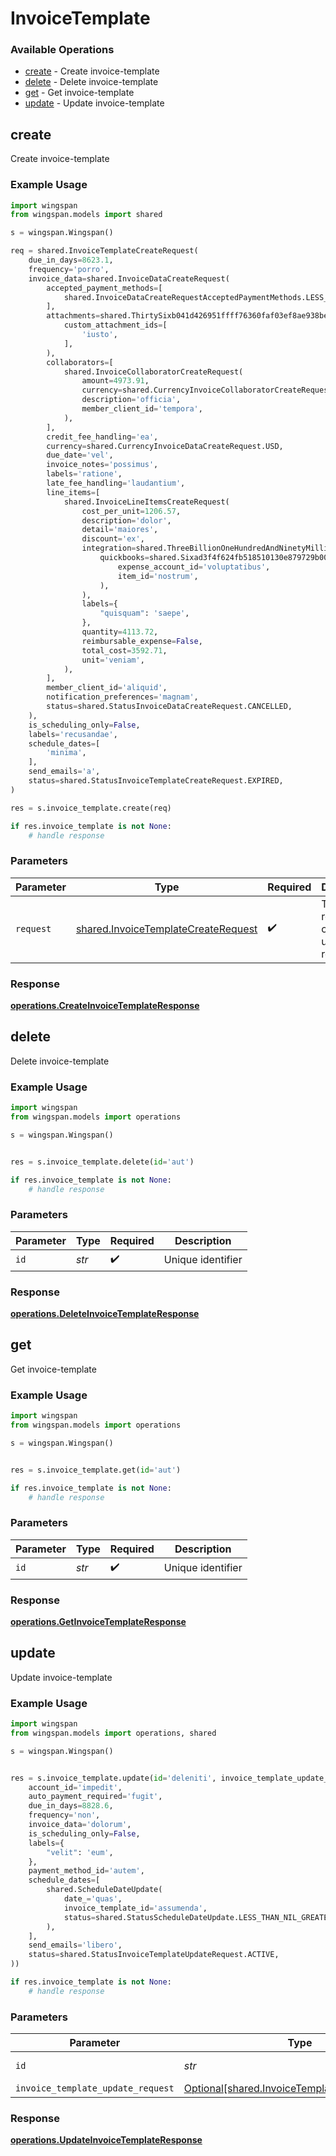 # InvoiceTemplate

### Available Operations

* [create](#create) - Create invoice-template
* [delete](#delete) - Delete invoice-template
* [get](#get) - Get invoice-template
* [update](#update) - Update invoice-template

## create

Create invoice-template

### Example Usage

```python
import wingspan
from wingspan.models import shared

s = wingspan.Wingspan()

req = shared.InvoiceTemplateCreateRequest(
    due_in_days=8623.1,
    frequency='porro',
    invoice_data=shared.InvoiceDataCreateRequest(
        accepted_payment_methods=[
            shared.InvoiceDataCreateRequestAcceptedPaymentMethods.LESS_THAN_NIL_GREATER_THAN_,
        ],
        attachments=shared.ThirtySixb041d426951ffff76360faf03ef8ae938bed9739e6ad9f51acb982782296a2(
            custom_attachment_ids=[
                'iusto',
            ],
        ),
        collaborators=[
            shared.InvoiceCollaboratorCreateRequest(
                amount=4973.91,
                currency=shared.CurrencyInvoiceCollaboratorCreateRequest.USD,
                description='officia',
                member_client_id='tempora',
            ),
        ],
        credit_fee_handling='ea',
        currency=shared.CurrencyInvoiceDataCreateRequest.USD,
        due_date='vel',
        invoice_notes='possimus',
        labels='ratione',
        late_fee_handling='laudantium',
        line_items=[
            shared.InvoiceLineItemsCreateRequest(
                cost_per_unit=1206.57,
                description='dolor',
                detail='maiores',
                discount='ex',
                integration=shared.ThreeBillionOneHundredAndNinetyMillionSixHundredAndEightyFiveThousandEightHundredAndThirtyTwoa4970525ea5b0803efff0b36a0202062e1fd8a0bc187acbe156461(
                    quickbooks=shared.Sixad3f4f624fb518510130e879729b00ed8c237d1cebc5477abf34ac340a6424d(
                        expense_account_id='voluptatibus',
                        item_id='nostrum',
                    ),
                ),
                labels={
                    "quisquam": 'saepe',
                },
                quantity=4113.72,
                reimbursable_expense=False,
                total_cost=3592.71,
                unit='veniam',
            ),
        ],
        member_client_id='aliquid',
        notification_preferences='magnam',
        status=shared.StatusInvoiceDataCreateRequest.CANCELLED,
    ),
    is_scheduling_only=False,
    labels='recusandae',
    schedule_dates=[
        'minima',
    ],
    send_emails='a',
    status=shared.StatusInvoiceTemplateCreateRequest.EXPIRED,
)

res = s.invoice_template.create(req)

if res.invoice_template is not None:
    # handle response
```

### Parameters

| Parameter                                                                                  | Type                                                                                       | Required                                                                                   | Description                                                                                |
| ------------------------------------------------------------------------------------------ | ------------------------------------------------------------------------------------------ | ------------------------------------------------------------------------------------------ | ------------------------------------------------------------------------------------------ |
| `request`                                                                                  | [shared.InvoiceTemplateCreateRequest](../../models/shared/invoicetemplatecreaterequest.md) | :heavy_check_mark:                                                                         | The request object to use for the request.                                                 |


### Response

**[operations.CreateInvoiceTemplateResponse](../../models/operations/createinvoicetemplateresponse.md)**


## delete

Delete invoice-template

### Example Usage

```python
import wingspan
from wingspan.models import operations

s = wingspan.Wingspan()


res = s.invoice_template.delete(id='aut')

if res.invoice_template is not None:
    # handle response
```

### Parameters

| Parameter          | Type               | Required           | Description        |
| ------------------ | ------------------ | ------------------ | ------------------ |
| `id`               | *str*              | :heavy_check_mark: | Unique identifier  |


### Response

**[operations.DeleteInvoiceTemplateResponse](../../models/operations/deleteinvoicetemplateresponse.md)**


## get

Get invoice-template

### Example Usage

```python
import wingspan
from wingspan.models import operations

s = wingspan.Wingspan()


res = s.invoice_template.get(id='aut')

if res.invoice_template is not None:
    # handle response
```

### Parameters

| Parameter          | Type               | Required           | Description        |
| ------------------ | ------------------ | ------------------ | ------------------ |
| `id`               | *str*              | :heavy_check_mark: | Unique identifier  |


### Response

**[operations.GetInvoiceTemplateResponse](../../models/operations/getinvoicetemplateresponse.md)**


## update

Update invoice-template

### Example Usage

```python
import wingspan
from wingspan.models import operations, shared

s = wingspan.Wingspan()


res = s.invoice_template.update(id='deleniti', invoice_template_update_request=shared.InvoiceTemplateUpdateRequest(
    account_id='impedit',
    auto_payment_required='fugit',
    due_in_days=8828.6,
    frequency='non',
    invoice_data='dolorum',
    is_scheduling_only=False,
    labels={
        "velit": 'eum',
    },
    payment_method_id='autem',
    schedule_dates=[
        shared.ScheduleDateUpdate(
            date_='quas',
            invoice_template_id='assumenda',
            status=shared.StatusScheduleDateUpdate.LESS_THAN_NIL_GREATER_THAN_,
        ),
    ],
    send_emails='libero',
    status=shared.StatusInvoiceTemplateUpdateRequest.ACTIVE,
))

if res.invoice_template is not None:
    # handle response
```

### Parameters

| Parameter                                                                                            | Type                                                                                                 | Required                                                                                             | Description                                                                                          |
| ---------------------------------------------------------------------------------------------------- | ---------------------------------------------------------------------------------------------------- | ---------------------------------------------------------------------------------------------------- | ---------------------------------------------------------------------------------------------------- |
| `id`                                                                                                 | *str*                                                                                                | :heavy_check_mark:                                                                                   | Unique identifier                                                                                    |
| `invoice_template_update_request`                                                                    | [Optional[shared.InvoiceTemplateUpdateRequest]](../../models/shared/invoicetemplateupdaterequest.md) | :heavy_minus_sign:                                                                                   | N/A                                                                                                  |


### Response

**[operations.UpdateInvoiceTemplateResponse](../../models/operations/updateinvoicetemplateresponse.md)**

